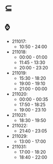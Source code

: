 # ⊆

## ⌚
* 211017:
    * 10:50 - 24:00
* 211018:
    * 00:00 - 01:00
    * 11:45 - 13:30
    * 20:00 - 23:20
* 211019:
    * 15:30 - 18:20
    * 19:00 - 19:10
    * 21:00 - 00:00
* 211020:
    * 00:00 - 00:35
    * 17:50 - 18:25
    * 19:00 - 23:10
* 211021:
    * 18:30 - 19:50
* 211022:
    * 21:40 - 23:05
* 211029:
    * 13:00 - 17:00
* 211031:
    * 17:00 - 18:20
    * 18:40 - 22:00
